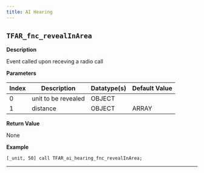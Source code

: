 ```yaml
---
title: AI Hearing
---
```


## `TFAR_fnc_revealInArea`
__Description__

Event called upon receving a radio call

__Parameters__

Index |Description |Datatype(s) |Default Value
--- | --- | --- | ---
0 |unit to be revealed  |OBJECT |
1 |distance  |OBJECT|ARRAY |

__Return Value__

None

__Example__

```sqf
[_unit, 50] call TFAR_ai_hearing_fnc_revealInArea;
```


---
